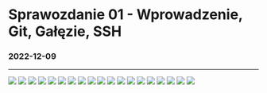 # Sprawozdanie 01 - Wprowadzenie, Git, Gałęzie, SSH
### 2022-12-09
---
![](.screnshoty/ssh_running.png)
![](.screnshoty/sprawdzanie_ip_servera.png)
![](.screnshoty/instalacja_openssh-server.png)
![](.screnshoty/sprawdzanie_polaczenia_ssh.png)
![](.screnshoty/pobieranie_na_hosta.png)
![](.screnshoty/wysylanie_z_hosta.png)
![](.screnshoty/instalacja_git.png)
![](.screnshoty/git_running.png)
![](.screnshoty/klonowanie_repozytorium.png)
![](.screnshoty/tworzenie_klucza_ssh.png)
![](.screnshoty/klucz_ssh_zabezpieczony_haslem.png)
![](.screnshoty/przenoszenie_kluczy_na_hosta.png)
![](.screnshoty/skopiowanie_kluczy_ssh_do_gita.png)
![](.screnshoty/klonowanie_repozytorium_przy_uzyciu_protokolu_ssh.png)
![](.screnshoty/zmiana_galezi_na_swoja_gr_lab.png)
![](.screnshoty/nowa_galaz.png)
![](.screnshoty/tworzenie_katalogu.png)
![](.screnshoty/przesylanie_ss.png)
![](.screnshoty/dodanie_ss_do_sprawozdania.png)


